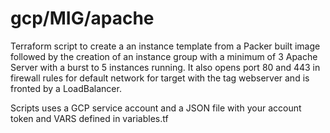 # gcp/MIG/apache
Terraform script to create a an instance template from a Packer built image followed by the creation of an instance group with a minimum of 3 Apache Server with a burst to 5 instances running.  It also opens port 80 and 443 in firewall rules for default network for target with the tag webserver and is fronted by a LoadBalancer.  

Scripts uses a GCP service account and a JSON file with your account token and VARS defined in variables.tf

